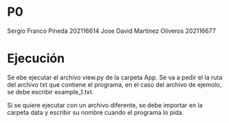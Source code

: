 # P0

Sergio Franco Pineda 202116614
Jose David Martinez Oliveros 202116677

# Ejecución

Se ebe ejecutar el archivo view.py de la carpeta App. Se va a pedir el la ruta del archivo txt que contiene el programa, en el caso del archivo de ejemolo, se debe escribir example_1.txt.

Si se quiere ejecutar con un archivo diferente, se debe importar en la carpeta data y escribir su nombre cuando el programa lo pida.
